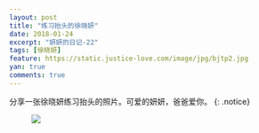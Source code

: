 ```yaml
---
layout: post
title: "练习抬头的徐晓妍"
date: 2018-01-24
excerpt: "妍妍的日记-22"
tags: [徐晓妍]
feature: https://static.justice-love.com/image/jpg/bjtp2.jpg
yan: true
comments: true
---
```

分享一张徐晓妍练习抬头的照片。可爱的妍妍，爸爸爱你。
{: .notice}
<figure>
    <a href="{{ site.staticUrl }}/yanyan/image/yantaitou.jpg"><img src="{{ site.staticUrl }}/yanyan/image/yantaitou.jpg" /></a>
</figure>
